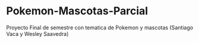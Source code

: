 # Pokemon-Mascotas-Parcial
 Proyecto Final de semestre con tematica de Pokemon y mascotas (Santiago Vaca y Wesley Saavedra)
